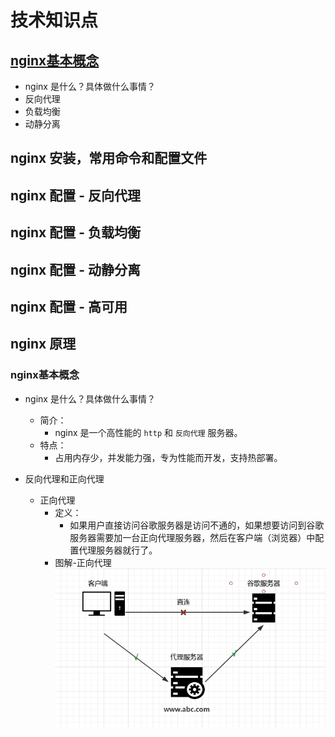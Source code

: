 # 技术知识点

## [nginx基本概念](#nginx基本概念)
- nginx 是什么？具体做什么事情？
- 反向代理
- 负载均衡
- 动静分离

## nginx 安装，常用命令和配置文件

## nginx 配置 - 反向代理

## nginx 配置 - 负载均衡

## nginx 配置 - 动静分离

## nginx 配置 - 高可用

## nginx 原理


### nginx基本概念
- nginx 是什么？具体做什么事情？
    - 简介：
        - nginx 是一个高性能的 `http` 和 `反向代理` 服务器。
    - 特点：
        - 占用内存少，并发能力强，专为性能而开发，支持热部署。

- 反向代理和正向代理
    - 正向代理
        - 定义：
            - 如果用户直接访问谷歌服务器是访问不通的，如果想要访问到谷歌服务器需要加一台正向代理服务器，然后在客户端（浏览器）中配置代理服务器就行了。
        - 图解-正向代理
            ![avatar](./images/正向代理.png)
